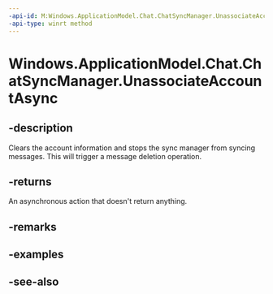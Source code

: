 ```yaml
---
-api-id: M:Windows.ApplicationModel.Chat.ChatSyncManager.UnassociateAccountAsync
-api-type: winrt method
---
```


<!-- Method syntax
public Windows.Foundation.IAsyncAction UnassociateAccountAsync()
-->

# Windows.ApplicationModel.Chat.ChatSyncManager.UnassociateAccountAsync

## -description
Clears the account information and stops the sync manager from syncing messages. This will trigger a message deletion operation.

## -returns
An asynchronous action that doesn't return anything.

## -remarks

## -examples

## -see-also
